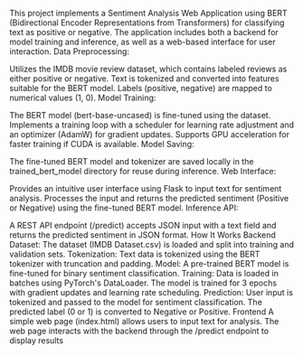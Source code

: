 This project implements a Sentiment Analysis Web Application using BERT (Bidirectional Encoder Representations from Transformers) for classifying text as positive or negative. The application includes both a backend for model training and inference, as well as a web-based interface for user interaction.
Data Preprocessing:

Utilizes the IMDB movie review dataset, which contains labeled reviews as either positive or negative.
Text is tokenized and converted into features suitable for the BERT model.
Labels (positive, negative) are mapped to numerical values (1, 0).
Model Training:

The BERT model (bert-base-uncased) is fine-tuned using the dataset.
Implements a training loop with a scheduler for learning rate adjustment and an optimizer (AdamW) for gradient updates.
Supports GPU acceleration for faster training if CUDA is available.
Model Saving:

The fine-tuned BERT model and tokenizer are saved locally in the trained_bert_model directory for reuse during inference.
Web Interface:

Provides an intuitive user interface using Flask to input text for sentiment analysis.
Processes the input and returns the predicted sentiment (Positive or Negative) using the fine-tuned BERT model.
Inference API:

A REST API endpoint (/predict) accepts JSON input with a text field and returns the predicted sentiment in JSON format.
How It Works
Backend
Dataset:
The dataset (IMDB Dataset.csv) is loaded and split into training and validation sets.
Tokenization:
Text data is tokenized using the BERT tokenizer with truncation and padding.
Model:
A pre-trained BERT model is fine-tuned for binary sentiment classification.
Training:
Data is loaded in batches using PyTorch's DataLoader.
The model is trained for 3 epochs with gradient updates and learning rate scheduling.
Prediction:
User input is tokenized and passed to the model for sentiment classification.
The predicted label (0 or 1) is converted to Negative or Positive.
Frontend
A simple web page (index.html) allows users to input text for analysis.
The web page interacts with the backend through the /predict endpoint to display results
